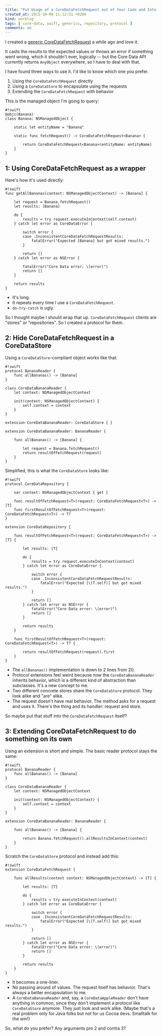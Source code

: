 ```yaml
---
title: "Put Usage of a CoreDataFetchRequest out of Your Code and Into ... Where Exactly?"
created_at: 2015-10-09 11:12:51 +0200
kind: worklog
tags: [ core-data, swift, generics, repository, protocol ]
comments: on
---
```


I created a [generic CoreDataFetchRequest][fr] a while ago and love it.

It casts the results to the expected values or throws an error if something went wrong, which it shouldn't ever, logically -- but the Core Data API currently returns `AnyObject` everywhere, so I have to deal with that.

I have found three ways to use it. I'd like to know which one you prefer.

1. Using the `CoreDataFetchRequest` directly
2. Using a `CoreDataStore` to encapsulate using the requests
3. Extending the `CoreDataFetchRequest` with behavior

This is the managed object I'm going to query:

    #!swift
    @objc(Banana)
    class Banana: NSManagedObject {
    
        static let entityName = "Banana"
    
        static func fetchRequest() -> CoreDataFetchRequest<Banana> {
        
            return CoreDataFetchRequest<Banana>(entityName: entityName)
        }
    }


## 1: Using CoreDataFetchRequest as a wrapper

Here's how it's used directly:
    
    #!swift
    func getAllBananas(context: NSManagedObjectContext) -> [Banana] {
        
        let request = Banana.fetchRequest()
        let results: [Banana]
        
        do {
            results = try request.executeInContext(self.context)
        } catch let error as CoreDataError {
    
            switch error {
            case .InconsistentCoreDataFetchRequestResults: 
                fatalError("Expected [Banana] but got mixed results.")
            }
    
            return []
        } catch let error as NSError {
    
            fatalError("Core Data error: \(error)")
            return []
        }
        
        return results
    }

* It's long.
* It repeats every time I use a `CoreDataFetchRequest`.
* `do-try-catch` is ugly.

So I thought maybe I should wrap that up. `CoreDataFetchRequest` clients are "stores" or "repositories". So I created a protocol for them.

## 2: Hide CoreDataFetchRequest in a CoreDataStore

Using a `CoreDataStore`-compliant object works like that:

    #!swift
    protocol BananaReader {
        func allBananas() -> [Banana]
    }
    
    class CoreDataBananaReader {
        let context: NSManagedObjectContext

        init(context: NSManagedObjectContext) {
            self.context = context
        }
    }
    
    extension CoreDataBananaReader: CoreDataStore { }
    
    extension CoreDataBananaReader: BananaReader {
        
        func allBananas() -> [Banana] {
            
            let request = Banana.fetchRequest()
            return resultOfFetchRequest(request)
        }
    }

Simplified, this is what the `CoreDataStore` looks like:

    #!swift
    protocol CoreDataRepository {
    
        var context: NSManagedObjectContext { get }

        func resultOfFetchRequest<T>(request: CoreDataFetchRequest<T>) -> [T]
        func firstResultOfFetchRequest<T>(request: CoreDataFetchRequest<T>) -> T?
    }

    extension CoreDataRepository {
    
        func resultOfFetchRequest<T>(request: CoreDataFetchRequest<T>) -> [T] {
        
            let results: [T]
        
            do {
                results = try request.executeInContext(context)
            } catch let error as CoreDataError {
            
                switch error {
                case .InconsistentCoreDataFetchRequestResults: 
                    fatalError("Expected [\(T.self)] but got mixed results.")
                }
            
                return []
            } catch let error as NSError {
                fatalError("Core Data error: \(error)")
                return []
            }
        
            return results
        }
    
        func firstResultOfFetchRequest<T>(request: CoreDataFetchRequest<T>) -> T? {
        
            return resultOfFetchRequest(request).first
        }
    }

* The `allBananas()` implementation is down to 2 lines from 20.
* Protocol extensions feel weird because now the `CoreDataBananaReader` inherits behavior, which is a different kind of abstraction than subclasses. It's a new concept to me.
* Two different concrete stores share the `CoreDataStore` protocol. They look alike and "are" alike.
* The request doesn't have real behavior. The method asks for a request and uses it. There's the thing and its handler: request and store.

So maybe put that stuff into the `CoreDataFetchRequest` itself?

## 3: Extending CoreDataFetchRequest to do something on its own

Using an extension is short and simple. The basic reader protocol stays the same:

    #!swift
    protocol BananaReader {
        func allBananas() -> [Banana]
    }
    
    class CoreDataBananaReader {
        let context: NSManagedObjectContext

        init(context: NSManagedObjectContext) {
            self.context = context
        }
    }
    
    extension CoreDataBananaReader: BananaReader {
        
        func allBananas() -> [Banana] {
            
            return Banana.fetchRequest().allResultsInContext(context)
        }
    }

Scratch the `CoreDataStore` protocol and instead add this:

    #!swift
    extension CoreDataFetchRequest {
    
        func allResults(context context: NSManagedObjectContext) -> [T] {
        
            let results: [T]
        
            do {
                results = try executeInContext(context)
            } catch let error as CoreDataError {
            
                switch error {
                case .InconsistentCoreDataFetchRequestResults: 
                    fatalError("Expected [\(T.self)] but got mixed results.")
                }
            
                return []
            } catch let error as NSError {
                fatalError("Core Data error: \(error)")
                return []
            }
        
            return results
        }    
    }

* It becomes a one-liner.
* No passing around of values. The request itself has behavior. That's always a better encapsulation to me.
* A `CoreDataBananaReader` and, say, a `CoreDataAppleReader` don't have anything in common, since they don't implement a protocol like `CoreDataStore` anymore. They just look and work alike. (Maybe that's a real problem only for Java folks but not for us Cocoa devs. Smalltalk for the win!)

So, what do you prefer? Any arguments pro 2 and contra 3?

[fr]: /posts/2015/09/generic-core-data-fetch-request/
